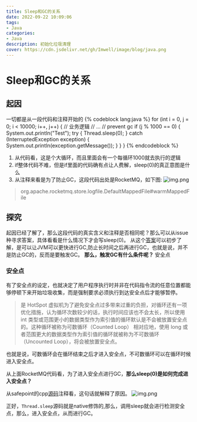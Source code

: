 ```yaml
---
title: Sleep和GC的关系
date: 2022-09-22 10:09:06
tags:
- Java
categories:    
- Java
description: 初始化垃圾清理
cover: https://cdn.jsdelivr.net/gh/Imwell/image/blog/java.png
---
```

# Sleep和GC的关系
## 起因
一切都是从一段代码和注释开始的
{% codeblock lang:java %}
for (int i = 0, j = 0; i < 10000; i++, j++) {
    // 业务逻辑
    // ...
    // prevent gc
    if (j % 1000 == 0) {
        System.out.println("Test");
        try {
            Thread.sleep(0);
        } catch (InterruptedException exception) {
            System.out.println(exception.getMessage());
        }
    }
}
{% endcodeblock %}
1. 从代码看，这是个大循环，而且里面会有一个每循环1000就去执行的逻辑
2. if整体代码不难，但是if里面的代码确有点让人费解，sleep(0)的真正意图是什么
3. 从注释来看是为了防止GC，这段代码出处是RocketMQ，如下图:
![img.png](/img/gc_sleep.png)
> org.apache.rocketmq.store.logfile.DefaultMappedFile#warmMappedFile

## 探究
起因已经了解了，那么这段代码的真实含义和注释是否相同呢？那么可以从issue种寻求答案，具体看看是什么情况下才会写sleep(0)。
从这个[答案](https://stackoverflow.com/questions/53284031/why-thread-sleep0-can-prevent-gc-in-rocketmq)可以初步了解，是可以让JVM可以更快进行GC,防止长时间之后再进行GC，也就是说，并不是防止GC的，反而是要触发GC。
**那么，触发GC有什么条件呢？** 安全点

### 安全点
有了安全点的设定，也就决定了用户程序执行时并非在代码指令流的任意位置都能够停顿下来开始垃圾收集，而是强制要求必须执行到达安全点后才能够暂停。
> 是 HotSpot 虚拟机为了避免安全点过多带来过重的负担，对循环还有一项优化措施，认为循环次数较少的话，执行时间应该也不会太长，所以使用 int 类型或范围更小的数据类型作为索引值的循环默认是不会被放置安全点的。这种循环被称为可数循环（Counted Loop）
> 相对应地，使用 long 或者范围更大的数据类型作为索引值的循环就被称为不可数循环（Uncounted Loop），将会被放置安全点。

也就是说，可数循环会在循环结束之后才进入安全点，不可数循环可以在循环时候进入安全点。

从上面RocketMQ代码看，为了进入安全点进行GC，**那么sleep(0)是如何完成进入安全点？**

从safepoint的cpp[源码](https://hg.openjdk.java.net/jdk8u/jdk8u/hotspot/file/tip/src/share/vm/runtime/safepoint.cpp)注释看，这句话就解释了原因。
![img.png](/img/safepoint.png)

正好，`Thread.sleep`源码就是native修饰的,那么，调用sleep就会进行检测安全点，那么，进入安全点，从而进行GC。
